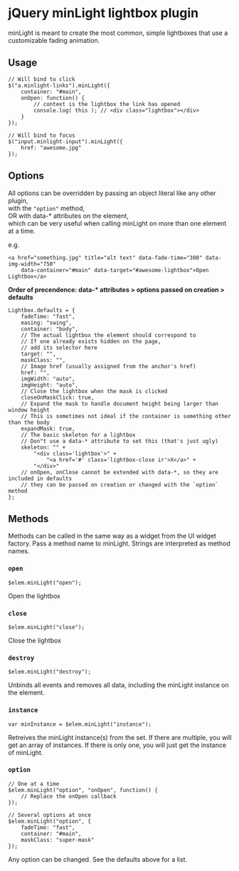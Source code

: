 # jQuery minLight lightbox plugin

minLight is meant to create the most common, simple lightboxes that use a customizable fading animation.


## Usage

	// Will bind to click
	$("a.minlight-links").minLight({
		container: "#main",
		onOpen: function() {
			// context is the lightbox the link has opened
			console.log( this ); // <div class="lightbox"></div>
		}
	});

	// Will bind to focus
	$("input.minlight-input").minLight({
		href: "awesome.jpg"
	});

## Options

All options can be overridden by passing an object literal like any other plugin,<br>
with the `"option"` method,<br>
OR with data-* attributes on the element,<br>
which can be very useful when calling minLight on more than one element at a time.

e.g.

	<a href="something.jpg" title="alt text" data-fade-time="300" data-img-width="750"
		data-container="#main" data-target="#awesome-lightbox">Open Lightbox</a>

__Order of precendence: data-* attributes > options passed on creation > defaults__

	Lightbox.defaults = {
		fadeTime: "fast",
		easing: "swing",
		container: "body",
		// The actual lightbox the element should correspond to
		// If one already exists hidden on the page,
		// add its selector here
		target: "",
		maskClass: "",
		// Image href (usually assigned from the anchor's href)
		href: "",
		imgWidth: "auto",
		imgHeight: "auto",
		// Close the lightbox when the mask is clicked
		closeOnMaskClick: true,
		// Expand the mask to handle document height being larger than window height
		// This is sometimes not ideal if the container is something other than the body
		expandMask: true,
		// The basic skeleton for a lightbox
		// Don"t use a data-* attribute to set this (that's just ugly)
		skeleton: "" +
			"<div class='lightbox'>" +
				"<a href='#' class='lightbox-close ir'>X</a>" +
			"</div>"
		// onOpen, onClose cannot be extended with data-*, so they are included in defaults
		// they can be passed on creation or changed with the `option` method
	};

## Methods

Methods can be called in the same way as a widget from the UI widget factory. Pass a method name to minLight. Strings are interpreted as method names.

### `open`

	$elem.minLight("open");

Open the lightbox

### `close`

	$elem.minLight("close");

Close the lightbox

### `destroy`

	$elem.minLight("destroy");

Unbinds all events and removes all data, including the minLight instance on the element.

### `instance`

	var minInstance = $elem.minLight("instance");

Retreives the minLight instance(s) from the set. If there are multiple, you will get an array of instances. If there is only one, you will just get the instance of minLight.

### `option`

	// One at a time
	$elem.minLight("option", "onOpen", function() {
		// Replace the onOpen callback
	});

	// Several options at once
	$elem.minLight("option", {
		fadeTime: "fast",
		container: "#main",
		maskClass: "super-mask"
	});

Any option can be changed. See the defaults above for a list.
